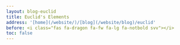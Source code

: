 ```yaml
---
layout: blog-euclid
title: Euclid's Elements
address: '[home](/website/)/[blog](/website/blog)/euclid'
before: <i class="fas fa-dragon fa-fw fa-lg fa-notbold svv"></i>
toc: false
---
```

